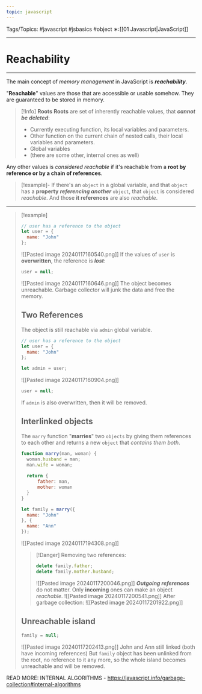 ```yaml
---
topic: javascript
---
```

Tags/Topics: #javascript #jsbasics #object
∗:[[01 Javascript|JavaScript]] 

---
# Reachability

--- 
The main concept of _memory management_ in JavaScript is ___reachability___.

"__Reachable__" values are those  that are accessible or usable somehow.
They are guaranteed to be stored in memory.
>[!Info] __Roots__
> __Roots__ are set of inherently reachable values, that ___cannot be deleted___:
> - Currently executing function, its local variables and parameters.
> - Other function on the current chain of nested calls, their local variables and parameters.
> - Global variables
> - (there are some other, internal ones as well)

Any other values is _considered reachable_ if it's reachable from a __root by reference or by a chain of references__.
>[!example]- 
>If there's an `object` in a global variable,
>and that `object` has a __property__ ___referencing another___ `object`,
>that `object` is considered _reachable_.
>And those __it references__ are also _reachable_.

---
>[!example]
>```javascript
>// user has a reference to the object
>let user = {
>	name: "John"
>};
>```
>![[Pasted image 20240117160540.png]]
>If the values of `user` is __overwritten__, the reference is ___lost___:
>```javascript
>user = null;
>```
>![[Pasted image 20240117160646.png]]
>The object becomes unreachable. Garbage collector will junk the data and free the memory.
>
> ## Two References
> The object is still reachable via `admin` global variable.
> ```javascript
> // user has a reference to the object
> let user = {
> 	name: "John"
> };
> 
> let admin = user;
> ```
> ![[Pasted image 20240117160904.png]]
> ```javascript
> user = null;
> ```
> If `admin` is also overwritten, then it will be removed.
> 
> ## Interlinked objects
> The `marry` function "__marries__" two `objects` by giving them references to each other and returns a new `object` that _contains them both_.
> ```javascript
> function marry(man, woman) {
> 	woman.husband = man;
> 	man.wife = woman;
> 	
> 	return {
> 		father: man,
> 		mother: woman
> 	}
> }
> 
> let family = marry({
> 	name: "John"
> }, {
> 	name: "Ann"
> });
> ```
> ![[Pasted image 20240117194308.png]]
>>[!Danger] Removing two references:
>> ```javascript
>> delete family.father;
>> delete family.mother.husband;
>> ```
>> ![[Pasted image 20240117200046.png]]
>> ___Outgoing references___ do not matter.
>> Only __incoming__ ones can make an object _reachable_. 
>> ![[Pasted image 20240117200541.png]]
>> After garbage collection:
>> ![[Pasted image 20240117201922.png]]
>
> ## Unreachable island
> ```javascript
> family = null;
> ```
> ![[Pasted image 20240117202413.png]]
> John and Ann still linked (both have incoming references)
> But `family` object has been unlinked from the root, no reference to it any more, so the whole island becomes unreachable and will be removed.
> 

READ MORE:
INTERNAL ALGORITHMS - https://javascript.info/garbage-collection#internal-algorithms
 



